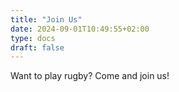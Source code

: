 ```yaml
---
title: "Join Us"
date: 2024-09-01T10:49:55+02:00
type: docs
draft: false
---
```


Want to play rugby?
Come and join us!
